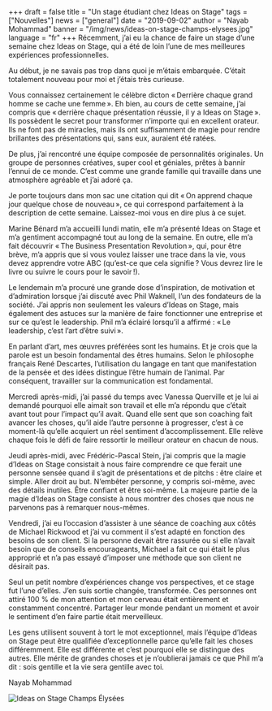 +++
draft = false
title = "Un stage étudiant chez Ideas on Stage"
tags = ["Nouvelles"]
news = ["general"]
date = "2019-09-02"
author = "Nayab Mohammad"
banner = "/img/news/ideas-on-stage-champs-elysees.jpg"
language = "fr"
+++
Récemment, j’ai eu la chance de faire un stage d’une semaine chez Ideas on Stage, qui a été de loin l’une de mes meilleures expériences professionnelles.

Au début, je ne savais pas trop dans quoi je m’étais embarquée. C’était totalement nouveau pour moi et j’étais très curieuse.

Vous connaissez certainement le célèbre dicton « Derrière chaque grand homme se cache une femme ». Eh bien, au cours de cette semaine, j’ai compris que « derrière chaque présentation réussie, il y a Ideas on Stage ». Ils possèdent le secret pour transformer n’importe qui en excellent orateur. Ils ne font pas de miracles, mais ils ont suffisamment de magie pour rendre brillantes des présentations qui, sans eux, auraient été ratées.

De plus, j’ai rencontré une équipe composée de personnalités originales. Un groupe de personnes créatives, super cool et géniales, prêtes à bannir l’ennui de ce monde. C’est comme une grande famille qui travaille dans une atmosphère agréable et j’ai adoré ça.

Je porte toujours dans mon sac une citation qui dit « On apprend chaque jour quelque chose de nouveau », ce qui correspond parfaitement à la description de cette semaine. Laissez-moi vous en dire plus à ce sujet.

Marine Bénard m’a accueilli lundi matin, elle m’a présenté Ideas on Stage et m’a gentiment accompagné tout au long de la semaine. En outre, elle m’a fait découvrir « The Business Presentation Revolution », qui, pour être brève, m’a appris que si vous voulez laisser une trace dans la vie, vous devez apprendre votre ABC (qu’est-ce que cela signifie ? Vous devrez lire le livre ou suivre le cours pour le savoir !).

Le lendemain m’a procuré une grande dose d’inspiration, de motivation et d’admiration lorsque j’ai discuté avec Phil Waknell, l’un des fondateurs de la société. J’ai appris non seulement les valeurs d’Ideas on Stage, mais également des astuces sur la manière de faire fonctionner une entreprise et sur ce qu’est le leadership. Phil m’a éclairé lorsqu’il a affirmé : « Le leadership, c’est l’art d’être suivi ».
 
En parlant d’art, mes œuvres préférées sont les humains. Et je crois que la parole est un besoin fondamental des êtres humains. Selon le philosophe français René Descartes, l’utilisation du langage en tant que manifestation de la pensée et des idées distingue l’être humain de l’animal. Par conséquent, travailler sur la communication est fondamental.

Mercredi après-midi, j’ai passé du temps avec Vanessa Querville et je lui ai demandé pourquoi elle aimait son travail et elle m’a répondu que c’était avant tout pour l’impact qu’il avait. Quand elle sent que son coaching fait avancer les choses, qu’il aide l’autre personne à progresser, c’est à ce moment-là qu’elle acquiert un réel sentiment d’accomplissement. Elle relève chaque fois le défi de faire ressortir le meilleur orateur en chacun de nous.
 
Jeudi après-midi, avec Frédéric-Pascal Stein, j’ai compris que la magie d’Ideas on Stage consistait à nous faire comprendre ce que ferait une personne sensée quand il s’agit de présentations et de pitchs : être claire et simple. Aller droit au but. N’embêter personne, y compris soi-même, avec des détails inutiles. Être confiant et être soi-même. La majeure partie de la magie d’Ideas on Stage consiste à nous montrer des choses que nous ne parvenons pas à remarquer nous-mêmes.

Vendredi, j’ai eu l’occasion d’assister à une séance de coaching aux côtés de Michael Rickwood et j’ai vu comment il s’est adapté en fonction des besoins de son client. Si la personne devait être rassurée ou si elle n’avait besoin que de conseils encourageants, Michael a fait ce qui était le plus approprié et n’a pas essayé d’imposer une méthode que son client ne désirait pas.

Seul un petit nombre d’expériences change vos perspectives, et ce stage fut l’une d’elles. J’en suis sortie changée, transformée. Ces personnes ont attiré 100 % de mon attention et mon cerveau était entièrement et constamment concentré. Partager leur monde pendant un moment et avoir le sentiment d’en faire partie était merveilleux.

Les gens utilisent souvent à tort le mot exceptionnel, mais l’équipe d’Ideas on Stage peut être qualifiée d’exceptionnelle parce qu’elle fait les choses différemment. Elle est différente et c’est pourquoi elle se distingue des autres. Elle mérite de grandes choses et je n’oublierai jamais ce que Phil m’a dit : sois gentille et la vie sera gentille avec toi.

Nayab Mohammad

![Ideas on Stage Champs Élysées](/img/news/ideas-on-stage-champs-elysees.jpg)